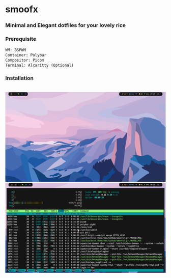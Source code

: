 # smoofx

### <b>Minimal</b> and <b>Elegant</b> dotfiles for your lovely rice

### Prerequisite
    WM: BSPWM
    Container: Polybar
    Compositor: Picom
    Terminal: Alcaritty (Optional)

### Installation

<br>
<img src="https://github.com/TheRealHex/smoofx/blob/main/snaps/1.png">
<img src="https://github.com/TheRealHex/smoofx/blob/main/snaps/2.png">

